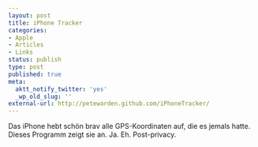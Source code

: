 ```yaml
---
layout: post
title: iPhone Tracker
categories:
- Apple
- Articles
- Links
status: publish
type: post
published: true
meta:
  aktt_notify_twitter: 'yes'
  _wp_old_slug: ''
external-url: http://petewarden.github.com/iPhoneTracker/
---
```

<p>Das iPhone hebt schön brav alle GPS-Koordinaten auf, die es jemals hatte. Dieses Programm zeigt sie an. Ja. Eh. Post-privacy.</p>
